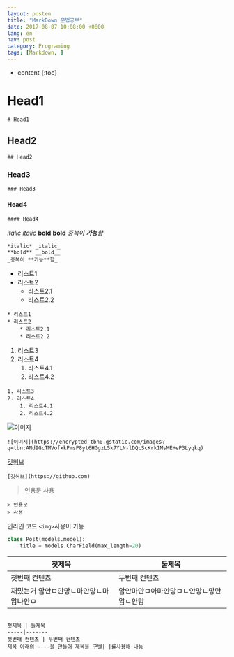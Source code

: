 ```yaml
---
layout: posten
title: "MarkDown 문법공부"
date: 2017-08-07 10:08:00 +0800
lang: en
nav: post
category: Programing
tags: [Markdown, ]
---
```


* content
{:toc}


# Head1
```
# Head1
```
## Head2
```
## Head2
```
### Head3
```
### Head3
```
#### Head4
```
#### Head4
```

*italic* _italic_
**bold** __bold__
_중복이 **가능**함_


```
*italic* _italic_
**bold** __bold__
_중복이 **가능**함_
```

* 리스트1
* 리스트2
	* 리스트2.1
	* 리스트2.2

```
* 리스트1
* 리스트2
	* 리스트2.1
	* 리스트2.2
```

1. 리스트3
2. 리스트4
	1. 리스트4.1
	2. 리스트4.2


```
1. 리스트3
2. 리스트4
	1. 리스트4.1
	2. 리스트4.2
```


![이미지](https://encrypted-tbn0.gstatic.com/images?q=tbn:ANd9GcTMVofxkPmsP8yt6HGgzL5k7YLN-lDQcScKrk1MsMEHeP3Lyqkq)

```
![이미지](https://encrypted-tbn0.gstatic.com/images?q=tbn:ANd9GcTMVofxkPmsP8yt6HGgzL5k7YLN-lDQcScKrk1MsMEHeP3Lyqkq)
```


[깃허브](https://github.com)

```
[깃허브](https://github.com)
```

> 인용문
> 사용

```
> 인용문
> 사용
```

인라인 코드 `<img>`사용이 가능

```python
class Post(models.model):
	title = models.CharField(max_length=20)

```


첫제목 |둘제목
-----|-------
첫번째 컨텐츠 | 두번째 컨텐츠
재밌는거 암안ㅁ안망ㄴ마안망ㄴ마암나안ㅁ | 암안마안ㅁ아마안망ㅁㄴ안망ㄴ망만암ㄴ안망


```

첫제목 | 둘제목
-----|-------
첫번째 컨텐츠 | 두번째 컨텐츠
제목 아래의 ----을 만들어 제목을 구별| |를사용해 나눔


```
